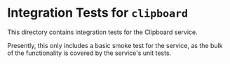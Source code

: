 # Integration Tests for `clipboard`

This directory contains integration tests for the Clipboard service.

Presently, this only includes a basic smoke test for the service, as the bulk of
the functionality is covered by the service's unit tests.